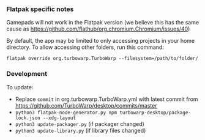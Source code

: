 ### Flatpak specific notes

Gamepads will not work in the Flatpak version (we believe this has the same cause as https://github.com/flathub/org.chromium.Chromium/issues/40)

By default, the app may be limited to only accessing projects in your home directory. To allow accessing other folders, run this command:

```
flatpak override org.turbowarp.TurboWarp --filesystem=/path/to/folder/
```

### Development

To update:

 - Replace `commit` in org.turbowarp.TurboWarp.yml with latest commit from https://github.com/TurboWarp/desktop/commits/master
 - `python3 flatpak-node-generator.py npm turbowarp-desktop/package-lock.json --xdg-layout`
 - `python3 update-packager.py` (if packager changed)
 - `python3 update-library.py` (if library files changed)
